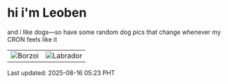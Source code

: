 # hi i'm Leoben

and i like dogs—so have some random dog pics that change whenever my CRON feels like it

|  |  |
|--------|----------|
| ![Borzoi](https://random-dog-vercel.vercel.app/api/random-borzoi?v=1755293020) | ![Labrador](https://random-dog-vercel.vercel.app/api/random-labrador?v=1755293020) |

Last updated: 2025-08-16 05:23 PHT
